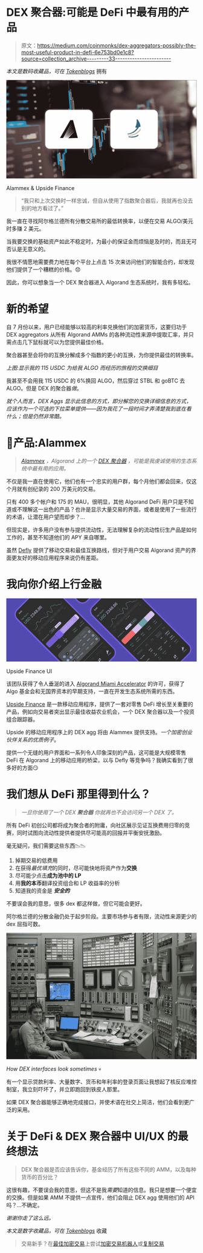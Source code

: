 # DEX 聚合器:可能是 DeFi 中最有用的产品

> 原文：<https://medium.com/coinmonks/dex-aggregators-possibly-the-most-useful-product-in-defi-6e753bd0e1c8?source=collection_archive---------33----------------------->

*本文是数码收藏品，可在* [*Tokenblogs*](https://tokenblogs.app/listing/buynow/946227395) 拥有

![](img/c8d2fd6ae15847b9679b39f45783abff.png)

Alammex & Upside Finance

> “我只和上次交换时一样忠诚，但自从使用了指数聚合器后，我就再也没去别的地方看过了。”

我一直在寻找阿尔格兰德所有分散交易所的最低转换率，以便在交易 ALGO/美元时多赚 2 美元。

当我要交换的基础资产如此不稳定时，为最小的保证金而烦恼是及时的，而且无可否认是无意义的。

我很不情愿地需要费力地在每个平台上点击 15 次来访问他们的智能合约，却发现他们提供了一个糟糕的价格。😞

因此，你可以想象当一个 DEX 聚合器进入 Algorand 生态系统时，我有多轻松。

# 新的希望

自 7 月份以来，用户已经能够以较高的利率兑换他们的加密货币，这要归功于 DEX aggregators 从所有 Algorand AMMs 的各种流动性来源中提取汇率，并只需点击几下鼠标就可以为您提供最佳价格。

聚合器甚至会将你的互换分解成多个指数的更小的互换，为你提供最佳的转换率。

*上图:显示我的 115 USDC 为给我 ALGO 而经历的旅程的交换细目*

我甚至不会用我 115 USDC 的 6%换回 ALGO，然后穿过 STBL 和 goBTC 去 ALGO。但是 DEX 的聚合器*做*。

*就个人而言，DEX Aggs 显示此信息的方式，即分解您的交换详细信息的方式，应该作为一个可选的下拉菜单提供——因为我花了一段时间才弄清楚我到底在看什么；但是仍然非常酷。*

# 🐐产品:Alammex

> [*Alammex*](https://www.alammex.com/) *，Algorand 上的一个* [*DEX 聚合器*](https://docs.alammex.com/how-does-alammex-work) *，可能是我虔诚使用的生态系统中最有用的应用。*

不仅是我一直在使用它，他们也有一个忠实的用户群，每个月他们都会回来，仅这个月就有创纪录的 200 万美元的交易。

只有 400 多个帐户和 175 的 MAU，很明显，其他 Algorand DeFi 用户只是不知道或不理解这一出色的产品？也许是显示大量交易的界面，或者是使用了一些流行的术语，让潜在用户望而却步？…

但现实是，许多用户没有参与提供流动性，无法理解复杂的流动性衍生产品是如何工作的，甚至不知道他们的 APY 来自哪里。

虽然 [Defly](https://defly.app/) 提供了移动交易和最佳互换路线，但对于用户交易 Algorand 资产的界面更友好的移动应用程序来说仍有差距。

# 我向你介绍上行金融

![](img/f8f337e0ecad7535b5e8719f5e553eee.png)

Upside Finance UI

该团队获得了令人垂涎的进入 [Algorand Miami Accelerator](https://www.algorand-miami-accelerator.com/upside-finance/) 的许可，获得了 Algo 基金会和无国界资本的早期支持，一直在开发生态系统所需的东西。

[Upside Finance](https://pilot.upsidefinance.io/) 是一款移动应用程序，提供了一套对零售 DeFi 增长至关重要的产品，例如向交易者突出显示最佳收益农业机会，一个 DEX 聚合器以及一个投资组合跟踪器。

Upside 的移动应用程序上的 DEX agg 将由 Alammex 提供支持。*一个加密创业伙伴关系的优质例子*。

提供一个无缝的用户界面和一系列令人印象深刻的产品，这可能是大规模零售 DeFi 在 Algorand 上的移动应用的桥梁，以与 Defly 等竞争吗？我确实看到了很多好的方面😏

# 我们想从 DeFi 那里得到什么？

> *一旦你使用了一个 DEX* ***聚合器*** *你就再也不会访问另一个 DEX 了。*

所有 DeFi 初创公司都将成为聚合者的附庸，向社区展示见证互换费用归零的竞赛，同时试图向流动性提供者提供尽可能高的回报并平衡安抚激励。

毫无疑问，我们需要这些东西📉📉

1.  掉期交易的低费用
2.  在获得*最优填充*的同时，尽可能快地将资产作为**交换**
3.  尽可能少点击**成为池中的 LP**
4.  用**我的本币**翻译投资组合和 LP 收益率的分析
5.  知道我的资金是 ***安全的***

不要误会我的意思，很多 dex 都这样做，但它可能会更好。

阿尔格兰德的分散金融仍处于起步阶段。主要市场参与者有限，流动性来源更少的 dex 屈指可数。

![](img/f368241ae891780bc45327396b5677ff.png)

*How DEX interfaces look sometimes* 💀

有一个显示贷款利率、大量数字、货币和年利率的登录页面让我想起了核反应堆控制室，我立刻吓坏了，并立即跑回到铁皮人那里。

如果 DEX 聚合器能够正确地完成接口，并使术语在社交上简洁，他们会看到更广泛的采用。

# 关于 DeFi & DEX 聚合器中 UI/UX 的最终想法

> DEX 聚合器是否应该告诉你，基金经历了所有这些不同的 AMM，以及每种货币的百分比？

这很有趣，不要误会我的意思，但这不是我*需要*知道的信息。我只是想要一个便宜的交换。但是如果 AMM 不提供一点宣传，他们会阻止 DEX agg 使用他们的 API 吗？…不确定。

*谢谢你走了这么远。*

*本文是数字收藏品，可在* [*Tokenblogs*](https://tokenblogs.app/listing/buynow/946227395) 收藏

> 交易新手？在[最佳加密交易](/coinmonks/crypto-exchange-dd2f9d6f3769)上尝试[加密交易机器人](/coinmonks/crypto-trading-bot-c2ffce8acb2a)或[复制交易](/coinmonks/top-10-crypto-copy-trading-platforms-for-beginners-d0c37c7d698c)
